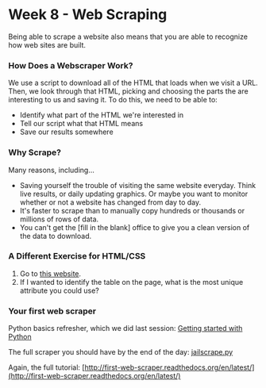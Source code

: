 # Week 8 - Web Scraping
Being able to scrape a website also means that you are able to recognize how web sites are built.

### How Does a Webscraper Work?

We use a script to download all of the HTML that loads when we visit a URL. Then, we look through that HTML, picking and choosing the parts the are interesting to us and saving it. To do this, we need to be able to:

* Identify what part of the HTML we're interested in
* Tell our script what that HTML means
* Save our results somewhere

### Why Scrape?

Many reasons, including...

* Saving yourself the trouble of visiting the same website everyday. Think live results, or daily updating graphics. Or maybe you want to monitor whether or not a website has changed from day to day.
* It's faster to scrape than to manually copy hundreds or thousands or millions of rows of data.
* You can't get the [fill in the blank] office to give you a clean version of the data to download.

### A Different Exercise for HTML/CSS

1. Go to [this website](http://www.showmeboone.com/sheriff/JailResidents/JailResidents.asp).
2. If I wanted to identify the table on the page, what is the most unique attribute you could use? 

### Your first web scraper

Python basics refresher, which we did last session: [Getting started with Python](https://github.com/ireapps/first-web-scraper/blob/v1.0.0/notes/python-basics.md)

The full scraper you should have by the end of the day: [jailscrape.py](jailscrape.py)

Again, the full tutorial: [http://first-web-scraper.readthedocs.org/en/latest/](http://first-web-scraper.readthedocs.org/en/latest/)
